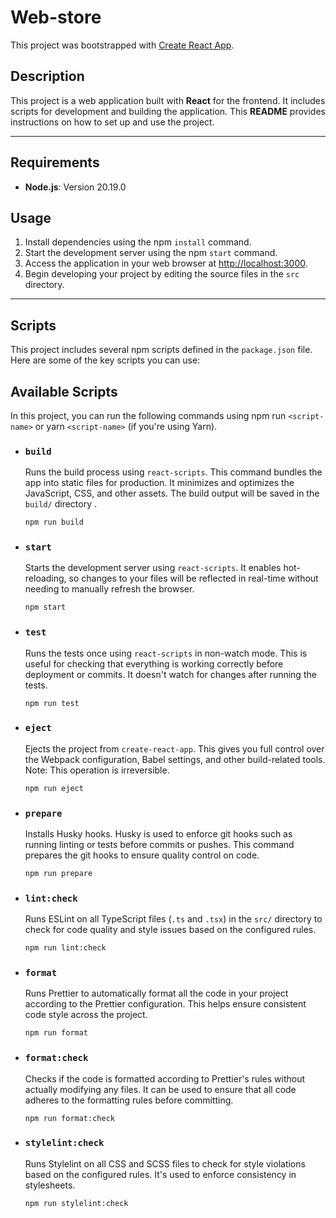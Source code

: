 # Web-store

This project was bootstrapped with [Create React App](https://github.com/facebook/create-react-app).

## Description

This project is a web application built with **React** for the frontend. It includes scripts for development and building the application. This **README** provides instructions on how to set up and use the project.

---

## Requirements

- **Node.js**: Version 20.19.0

## Usage

1. Install dependencies using the npm `install` command.
2. Start the development server using the npm `start` command.
3. Access the application in your web browser at [http://localhost:3000](http://localhost:3000).
4. Begin developing your project by editing the source files in the `src` directory.

---

## Scripts

This project includes several npm scripts defined in the `package.json` file. Here are some of the key scripts you can use:

## Available Scripts

In this project, you can run the following commands using npm run `<script-name>` or yarn `<script-name>` (if you're using Yarn).

- ### `build`

  Runs the build process using `react-scripts`. This command bundles the app into static files for production. It minimizes and optimizes the JavaScript, CSS, and other assets. The build output will be saved in the `build/` directory .

  ```bash
  npm run build
  ```

- ### `start`

  Starts the development server using `react-scripts`. It enables hot-reloading, so changes to your files will be reflected in real-time without needing to manually refresh the browser.

  ```bash
  npm start
  ```

- ### `test`

  Runs the tests once using `react-scripts` in non-watch mode. This is useful for checking that everything is working correctly before deployment or commits. It doesn't watch for changes after running the tests.

  ```bash
  npm run test
  ```

- ### `eject`

  Ejects the project from `create-react-app`. This gives you full control over the Webpack configuration, Babel settings, and other build-related tools. Note: This operation is irreversible.

  ```bash
  npm run eject
  ```

- ### `prepare`

  Installs Husky hooks. Husky is used to enforce git hooks such as running linting or tests before commits or pushes. This command prepares the git hooks to ensure quality control on code.

  ```bash
  npm run prepare
  ```

- ### `lint:check`

  Runs ESLint on all TypeScript files (`.ts` and `.tsx`) in the `src/` directory to check for code quality and style issues based on the configured rules.

  ```bash
  npm run lint:check
  ```

- ### `format`

  Runs Prettier to automatically format all the code in your project according to the Prettier configuration. This helps ensure consistent code style across the project.

  ```bash
  npm run format
  ```

- ### `format:check`

  Checks if the code is formatted according to Prettier's rules without actually modifying any files. It can be used to ensure that all code adheres to the formatting rules before committing.

  ```bash
  npm run format:check
  ```

- ### `stylelint:check`

  Runs Stylelint on all CSS and SCSS files to check for style violations based on the configured rules. It's used to enforce consistency in stylesheets.

  ```bash
  npm run stylelint:check
  ```
